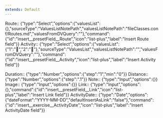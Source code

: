 ```yaml
---
extends: Default
---
```


Route:: {"type":"Select","options":{"valuesList":{},"sourceType":"ValuesListNotePath","valuesListNotePath":"fileClasses.conf/Routes.md","valuesFromDVQuery":""},"command":{"id":"insert__presetField__Route","icon":"list-plus","label":"Insert Route field"}}
Activity:: {"type":"Select","options":{"valuesList":{"1":"🚴","2":"🚶"},"sourceType":"ValuesList","valuesListNotePath":"","valuesFromDVQuery":""},"command":{"id":"insert__presetField__Activity","icon":"list-plus","label":"Insert Activity field"}}

Duration:: {"type":"Number","options":{"step":"1","min":"0"}}
Distance:: {"type":"Number","options":{"step":".1"}}
Note:: {"type":"Input","options":{}}
Image:: {"type":"Input","options":{}}
Link:: {"type":"Input","options":{},"command":{"id":"insert__presetField__Link","icon":"list-plus","label":"Insert Link field"}}
ActivityDate:: {"type":"Date","options":{"dateFormat":"YYYY-MM-DD","defaultInsertAsLink":"false"},"command":{"id":"insert__exercise__ActivityDate","icon":"list-plus","label":"Insert ActivityDate field"}}